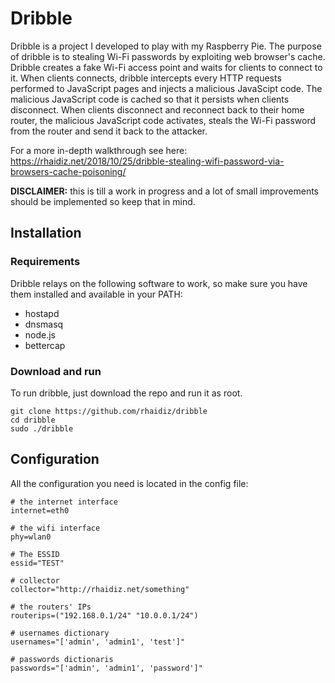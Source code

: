 # Dribble

Dribble is a project I developed to play with my Raspberry Pie. The purpose of dribble is to stealing Wi-Fi passwords by exploiting web browser's cache. Dribble creates a fake Wi-Fi access point and waits for clients to connect to it. When clients connects, dribble intercepts every HTTP requests performed to JavaScript pages and injects a malicious JavaScipt code. The malicious JavaScript code is cached so that it persists when clients disconnect. When clients disconnect and reconnect back to their home router, the malicious JavaScript code activates, steals the Wi-Fi password from the router and send it back to the attacker.

For a more in-depth walkthrough see here: https://rhaidiz.net/2018/10/25/dribble-stealing-wifi-password-via-browsers-cache-poisoning/

**DISCLAIMER:** this is till a work in progress and a lot of small improvements should be implemented so keep that in mind.

## Installation

### Requirements

Dribble relays on the following software to work, so make sure you have them installed and available in your PATH:

* hostapd
* dnsmasq
* node.js
* bettercap

### Download and run

To run dribble, just download the repo and run it as root.

    git clone https://github.com/rhaidiz/dribble
    cd dribble
    sudo ./dribble

## Configuration

All the configuration you need is located in the config file:

    # the internet interface
    internet=eth0
    
    # the wifi interface
    phy=wlan0
    
    # The ESSID
    essid="TEST"
    
    # collector
    collector="http://rhaidiz.net/something"
    
    # the routers' IPs
    routerips=("192.168.0.1/24" "10.0.0.1/24")
    
    # usernames dictionary
    usernames="['admin', 'admin1', 'test']"
    
    # passwords dictionaris
    passwords="['admin', 'admin1', 'password']"
